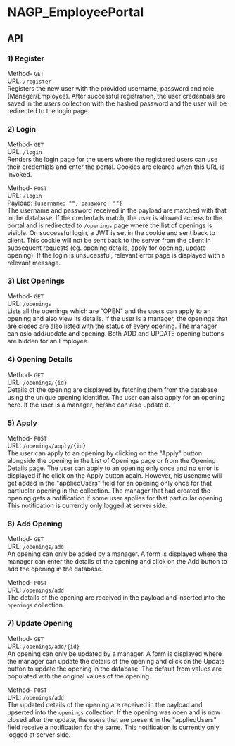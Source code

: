 # NAGP_EmployeePortal

## API

### 1) Register

Method- `GET` <br/>
URL: `/register` <br/>
Registers the new user with the provided username, password and role (Manager/Employee). After successful registration, the user credentials are saved in the *users* collection with the hashed password and the user will be redirected to the login page.

### 2) Login

Method- `GET` <br/>
URL: `/login` <br/>
Renders the login page for the users where the registered users can use their credentials and enter the portal. Cookies are cleared when this URL is invoked.

Method- `POST` <br/>
URL: `/login` <br/>
Payload: `{username: "", password: ""}` <br/>
The username and password received in the payload are matched with that in the database. If the credentails match, the user is allowed access to the portal and is redirected to `/openings` page where the list of openings is visible. On successful login, a JWT is set in the cookie and sent back to client. This cookie will not be  sent back to the server from the client in subsequent requests (eg. opening details, apply for opening, update opening). If the login is unsucessful, relevant error page is displayed with a relevant message.

### 3) List Openings

Method- `GET` <br/>
URL: `/openings` <br/>
Lists all the openings which are "OPEN" and the users can apply to an opening and also view its details. If the user is a manager, the openings that are closed are also listed with the status of every opening. The manager can aslo add/update and opening. Both ADD and UPDATE opening buttons are hidden for an Employee.

### 4) Opening Details

Method- `GET` <br/>
URL: `/openings/{id}` <br/>
Details of the opening are displayed by fetching them from the database using the unique opening identifier. The user can also apply for an opening here. If the user is a manager, he/she can also update it.

### 5) Apply

Method- `POST` <br/>
URL: `/openings/apply/{id}` <br/>
The user can apply to an opening by clicking on the "Apply" button alongside the opening in the List of Openings page or from the Opening Details page. The user can apply to an opening only once and no error is displayed if he click on the Apply button again. However, his usename will get added in the "appliedUsers" field for an opening only once for that partiuclar opening in the collection.
The manager that had created the opening gets a notification if some user applies for that particular opening. This notification is currently only logged at server side.

### 6) Add Opening

Method- `GET` <br/>
URL: `/openings/add` <br/>
An opening can only be added by a manager. A form is displayed where the manager can enter the details of the opening and click on the Add button to add the opening in the database.

Method- `POST` <br/>
URL: `/openings/add` <br/>
The details of the opening are received in the payload and inserted into the `openings` collection.

### 7) Update Opening

Method- `GET` <br/>
URL: `/openings/add/{id}` <br/>
An opening can only be updated by a manager. A form is displayed where the manager can update the details of the opening and click on the Update button to update the opening in the database. The default from values are populated with the original values of the opening.

Method- `POST` <br/>
URL: `/openings/add` <br/>
The updated details of the opening are received in the payload and upserted into the `openings` collection. If the opening was open and is now closed after the update, the users that are present in the "appliedUsers" field receive a notification for the same. This notification is currently only logged at server side.
